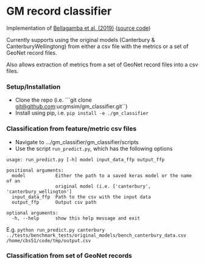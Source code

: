 # GM record classifier

Implementation of [Bellagamba et al. (2019)](https://journals.sagepub.com/doi/full/10.1193/122118EQS292M) ([source code](https://github.com/xavierbellagamba/GroundMotionRecordClassifier))

Currently supports using the original models (Canterbury & CanterburyWellingtong) from either a csv file with the metrics
or a set of GeoNet record files.

Also allows extraction of metrics from a set of GeoNet record files into a csv files.

### Setup/Installation
- Clone the repo (i.e. ```git clone git@github.com:ucgmsim/gm_classifier.git``)
- Install using pip, i.e. ```pip install -e ./gm_classifier```

### Classification from feature/metric csv files
- Navigate to .../gm_classifier/gm_classifier/scripts
- Use the script ```run_predict.py```, which has the following options 
```
usage: run_predict.py [-h] model input_data_ffp output_ffp

positional arguments:
  model           Either the path to a saved keras model or the name of an
                  original model (i.e. ['canterbury', 'canterbury_wellington']
  input_data_ffp  Path to the csv with the input data
  output_ffp      Output csv path

optional arguments:
  -h, --help      show this help message and exit
```

E.g. ```python run_predict.py canterbury ../tests/benchmark_tests/original_models/bench_canterbury_data.csv /home/cbs51/code/tmp/output.csv```

### Classification from set of GeoNet records









